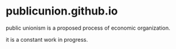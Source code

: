 # publicunion.github.io

public unionism is a proposed process of economic organization.

it is a constant work in progress.
